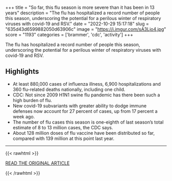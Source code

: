 +++
title = "So far, this flu season is more severe than it has been in 13 years"
description = "The flu has hospitalized a record number of people this season, underscoring the potential for a perilous winter of respiratory viruses with covid-19 and RSV."
date = "2022-10-29 15:17:18"
slug = "635d43d6599882050d63906c"
image = "https://i.imgur.com/sA3Ljo4.jpg"
score = "1193"
categories = ['brammer', 'cdc', 'activity']
+++

The flu has hospitalized a record number of people this season, underscoring the potential for a perilous winter of respiratory viruses with covid-19 and RSV.

## Highlights

- At least 880,000 cases of influenza illness, 6,900 hospitalizations and 360 flu-related deaths nationally, including one child.
- CDC: Not since 2009 H1N1 swine flu pandemic has there been such a high burden of flu.
- New covid-19 subvariants with greater ability to dodge immune defenses now account for 27 percent of cases, up from 17 percent a week ago.
- The number of flu cases this season is one-eighth of last season’s total estimate of 8 to 13 million cases, the CDC says.
- About 128 million doses of flu vaccine have been distributed so far, compared with 139 million at this point last year.

---

{{< rawhtml >}}
  <p class="article-category">
    <a target="_blank" href="https://www.washingtonpost.com/health/2022/10/28/flu-season-2022-cdc/">READ THE ORIGINAL ARTICLE</a>
  </p>
{{< /rawhtml >}}
